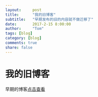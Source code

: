 ```yaml
---
layout:     post
title:      "我的旧博客"
subtitle:   "早期发布的旧的内容就不做迁移了"
date:       2017-2-15 8:00:00
author:     "Tom"
tags: [blog]
category: [blog]
comments: true
share: false
---
```

<h1>我的旧博客</h1>

早期的博客<a href="http://blog.sina.com.cn/u/2306725822">点击查看</a>
